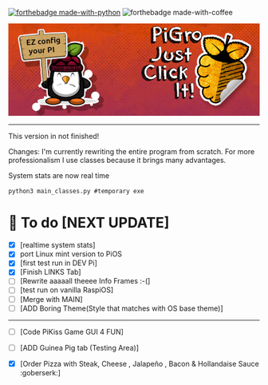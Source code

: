 [![forthebadge made-with-python](http://ForTheBadge.com/images/badges/made-with-python.svg)](https://www.python.org/)
![forthebadge made-with-coffee](https://github.com/actionschnitzel/PiGro-Aid-/blob/gh-pages/powered-by-coffee.svg)


![GUI](https://github.com/actionschnitzel/tingsandstuff/blob/main/header%20X.png)
****
This version in not finished!

Changes:
I'm currently rewriting the entire program from scratch.
For more professionalism I use classes because it brings many advantages.

System stats are now real time

```
python3 main_classes.py #temporary exe
```

#  :rocket: To do [NEXT UPDATE]
- [x] [realtime system stats] 
- [x] port Linux mint version to PiOS
- [x] [first test run in DEV Pi]
- [x] [Finish LINKS Tab]
- [ ] [Rewrite aaaaall theeee Info Frames :-(]
- [ ] [test run on vanilla RaspiOS]
- [ ] [Merge with MAIN]
- [ ] [ADD Boring Theme(Style that matches with OS base theme)]

---------------------------------------------
- [ ] [Code PiKiss Game GUI 4 FUN]
- [ ] [ADD Guinea Pig tab (Testing Area)]

- [x] [Order Pizza with Steak, Cheese , Jalapeño , Bacon & Hollandaise Sauce :goberserk:]
